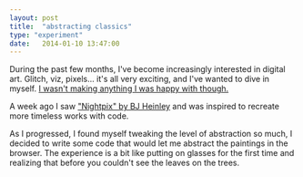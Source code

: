 ```yaml
---
layout: post
title:  "abstracting classics"
type: "experiment"
date:   2014-01-10 13:47:00
---
```

<!-- Post Content -->
<style>
	#myCanvas:hover {
		cursor: cell;
	}
</style>

<p class="first-paragraph">
During the past few months, I've become increasingly interested in digital art. Glitch, viz, pixels... it's all very exciting, and I've wanted to dive in myself. <a href="/glitch.html">I wasn't making anything I was happy with though.</a>

A week ago I saw <a href="http://work.heinley.com/pixels#asset-656032">"Nightpix" by BJ Heinley</a> and was inspired to recreate more timeless works with code.
</p>

<p>
	As I progressed, I found myself tweaking the level of abstraction so much, I decided to write some code that would let me abstract the paintings in the browser. The experience is a bit like putting on glasses for the first time and realizing that before you couldn't see the leaves on the trees.
</p>

<script type="text/javascript" src="{{ root_path }}/js/paper-full.js"></script>

<canvas id="myCanvas" width="671" height="600">
</canvas>

<img style="display:none" src="{{ root_path }}/img/starrynight.jpg" id="starrynight"/>

<script type="text/paperscript" canvas="myCanvas">


var clarify = function(width) {

var raster = new Raster('starrynight');
	rastRatio = raster.height/raster.width,
	w = width;

// Hide the raster:
raster.visible = false;

// Space the cells by 120%:
//var spacing = gridSize/10;

// As the web is asynchronous, we need to wait for the raster to load
// before we can perform any operation on its pixels.
raster.on('load', function() {
	// Since the example image we're using is much too large,
	// and therefore has way too many pixels, lets downsize it to
	// 40 pixels wide and 30 pixels high:

	//the max width is always 671
	var h = w*rastRatio,
		gridSize = 671/w;

	raster.size = new Size(w, h);

	var x1 = 0,
		y1 = 0,
		x2 = 0 + gridSize+1,
		y2 = 0 + gridSize;


	for (var y = 0; y < raster.height; y++) {
		for(var x = 0; x < raster.width; x++) {
			// Get the color of the pixel:
			var color = raster.getPixel(x, y);


			// Create a circle shaped path:
			var square = new Rectangle(new Point(x1, y1), new Point(x2, y2));
			var path = new Path.Rectangle(square);

			// Set the fill color of the path to the color
			// of the pixel:
			path.fillColor = color;

			//make some changes to the point location
			x1 = x1 + gridSize;

			x2 = x2 + gridSize;

		}
		x1= 0;
		x2 = x1 + gridSize+1;
		y1 = y1 + gridSize;
		y2 = y2 + gridSize;
	}

	// Move the active layer to the center of the view, so all 
	// the created paths in it appear centered.
	project.activeLayer.position = view.center;
});

};

function onMouseDown(event) {

	project.activeLayer.removeChildren();

	width = width*1.25;

	clarify(width);
}

var width = 2;
clarify(width);

// Move the active layer to the center of the view:
project.activeLayer.position = view.center;
</script>
